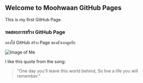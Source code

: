 ## Welcome to Moohwaan GitHub Pages

This is my first GitHub Page. 

### ทดสอบการสร้าง GitHub Page 

ลองใช้ GitHub สร้าง Page ของตัวเองดูครับ 


![Image of Me](https://avatars3.githubusercontent.com/u/4606434?v=4&u=118b73a2a740b8c3fcfde0dd5bd11639064fd181&s=400)


I like this quote from the song:

>
> "One day you'll leave this world behind, So live a life you will remember."
> 
